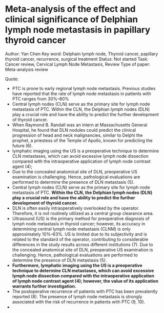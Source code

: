 # Meta-analysis of the effect and clinical significance of Delphian lymph node metastasis in papillary thyroid cancer

Author: Yan Chen
Key word: Delphain lymph node, Thyroid cancer, papillary thyroid cancer, recurrence, surgical treatment
Status: Not started
Task: Cancer review, Cervical Lymph Node Metastasis, Review
Type of paper: Meta-analysis review

Quote:

- PTC is prone to early regional lymph node metastasis. Previous studies have reported that the rate of lymph node metastasis in patients with PTC ranges from 30%–80%
- Central lymph nodes (CLN) serve as the primary site for lymph node metastasis of PTC. Within the CLN, the Delphian lymph nodes (DLN) play a crucial role and have the ability to predict the further development of thyroid cancer.
- When Raymond B. Randall was an intern at Massachusetts General Hospital, he found that DLN nodules could predict the clinical progression of head and neck malignancies, similar to Delphi the prophet, a priestess of the Temple of Apollo, known for predicting the future (6).
- lymphatic imaging using the US is a preoperative technique to determine CLN metastases, which can avoid excessive lymph node dissection compared with the intraoperative application of lymph node contrast agent (4);
- Due to the concealed anatomical site of DLN, preoperative US examination is challenging. Hence, pathological evaluations are performed to determine the presence of DLN metastasis (5).
- Central lymph nodes (CLN) serve as the primary site for lymph node metastasis of PTC. **Within the CLN, the Delphian lymph nodes (DLN) play a crucial role and have the ability to predict the further development of thyroid cancer.**
- DLN is often easily intraoperatively overlooked by the operator. Therefore, it is not routinely utilized as a central group clearance area.
- Ultrasound (US) is the primary method for preoperative diagnosis of lymph node metastasis in thyroid cancer; however, its accuracy in determining central lymph node metastasis (CLNM) is only approximately 10%–63%. US is limited due to its subjectivity and is related to the standard of the operator, contributing to considerable differences in the study results across different institutions (7). Due to the concealed anatomical site of DLN, preoperative US examination is challenging. Hence, pathological evaluations are performed to determine the presence of DLN metastasis (5).
- **Furthermore, lymphatic imaging using the US is a preoperative technique to determine CLN metastases, which can avoid excessive lymph node dissection compared with the intraoperative application of lymph node contrast agent (4); however, the value of its application warrants further investigation.**
- The postoperative recurrence of patients with PTC has been prevalently reported (8). The presence of lymph node metastasis is strongly associated with the risk of recurrence in patients with PTC (9, 10).
-